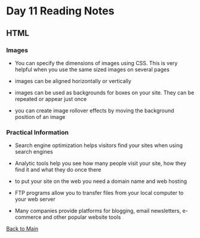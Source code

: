 # Day 11 Reading Notes

## HTML

### Images

- You can specify the dimensions of images using CSS. This is very helpful when you use the same sized images on several pages

- images can be aligned horizontally or vertically 

- images can be used as backgrounds for boxes on your site. They can be repeated or appear just once

- you can create image rollover effects by moving the background position of an image

### Practical Information
- Search engine optimization helps visitors find your sites when using search engines

- Analytic tools help you see how many people visit your site, how they find it and what they do once there

- to put your site on the web you need a domain name and web hosting

- FTP programs allow you to transfer files from your local computer to your web server

- Many companies provide platforms for blogging, email newsletters, e-commerce and other popular website tools

[Back to Main](README.md)